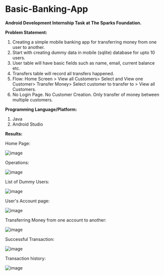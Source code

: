 # Basic-Banking-App
**Android Development Internship Task at The Sparks Foundation.**

**Problem Statement:**
1. Creating a simple mobile banking app for transferring money from one user to another.
2. Start with creating dummy data in mobile (sqlite) database for upto 10 users. 
3. User table will have basic fields such as name, email, current balance etc. 
4. Transfers table will record all transfers happened.
5. Flow: Home Screen > View all Customers> Select and View one Customer> Transfer Money> Select customer to transfer to > View all Customers.
6. No Login Page. No Customer Creation. Only transfer of money between multiple customers.

**Programming Language/Platform:**
1. Java
2. Android Studio

**Results:**

Home Page:

![image](https://github.com/Manaswi-Vichare/Basic-Banking-App/assets/83514527/4aa3de2e-427b-4018-aff6-7d3d364e097c)

Operations:

![image](https://github.com/Manaswi-Vichare/Basic-Banking-App/assets/83514527/cb3ed2c7-8f71-4055-8a58-bbd303de3e88)

List of Dummy Users:

![image](https://github.com/Manaswi-Vichare/Basic-Banking-App/assets/83514527/63a480a3-e04a-4a99-8e83-eac44ce26a94)

User's Account page:

![image](https://github.com/Manaswi-Vichare/Basic-Banking-App/assets/83514527/53e6b6b4-acad-454e-a069-845d6933d6b5)

Transferring Money from one account to another:

![image](https://github.com/Manaswi-Vichare/Basic-Banking-App/assets/83514527/fd89ea65-89fc-49c6-88b2-2a92541a3367)

Successful Transaction:

![image](https://github.com/Manaswi-Vichare/Basic-Banking-App/assets/83514527/e0ce786f-d26f-4cae-9956-96a032c5b06c)

Transaction history:

![image](https://github.com/Manaswi-Vichare/Basic-Banking-App/assets/83514527/e1e9f008-6c50-4a28-995a-134060ad2f91)

